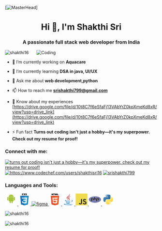 [![MasterHead](https://user-images.githubusercontent.com/115386517/225841791-e6eb2fcf-6de1-45ec-a5e8-0c321f0af245.gif
)]
<h1 align="center">Hi 👋, I'm Shakthi Sri</h1>
<h3 align="center">A passionate full stack web developer from India</h3>
<img align="right" alt="Coding" width="400" src="https://cdn.dribbble.com/users/1364029/screenshots/16093268/media/68e82a7fb4904614a9066d6b540c14b2.gif">

<p align="left"> <img src="https://komarev.com/ghpvc/?username=shakthi16&label=Profile%20views&color=0e75b6&style=flat" alt="shakthi16" /> </p>

- 🔭 I’m currently working on **Aquacare**

- 🌱 I’m currently learning **DSA in java, UI/UX**

- 💬 Ask me about **web development,python**

- 📫 How to reach me **srishakthi799@gmail.com**

- 📄 Know about my experiences [https://drive.google.com/file/d/10t8C7f6eSfaFj13VAbYrZ0kpXmeKd8xR/view?usp=drive_link](https://drive.google.com/file/d/10t8C7f6eSfaFj13VAbYrZ0kpXmeKd8xR/view?usp=drive_link)

- ⚡ Fun fact **Turns out coding isn't just a hobby—it's my superpower. Check out my resume for proof!**

<h3 align="left">Connect with me:</h3>
<p align="left">
<a href="https://linkedin.com/in/turns out coding isn't just a hobby—it's my superpower. check out my resume for proof!" target="blank"><img align="center" src="https://raw.githubusercontent.com/rahuldkjain/github-profile-readme-generator/master/src/images/icons/Social/linked-in-alt.svg" alt="turns out coding isn't just a hobby—it's my superpower. check out my resume for proof!" height="30" width="40" /></a>
<a href="https://www.codechef.com/users/https://www.codechef.com/users/shakthisri16" target="blank"><img align="center" src="https://cdn.jsdelivr.net/npm/simple-icons@3.1.0/icons/codechef.svg" alt="https://www.codechef.com/users/shakthisri16" height="30" width="40" /></a>
<a href="https://www.leetcode.com/srishakthi799" target="blank"><img align="center" src="https://raw.githubusercontent.com/rahuldkjain/github-profile-readme-generator/master/src/images/icons/Social/leet-code.svg" alt="srishakthi799" height="30" width="40" /></a>
</p>

<h3 align="left">Languages and Tools:</h3>
<p align="left"> <a href="https://developer.android.com" target="_blank" rel="noreferrer"> <img src="https://raw.githubusercontent.com/devicons/devicon/master/icons/android/android-original-wordmark.svg" alt="android" width="40" height="40"/> </a> <a href="https://www.w3schools.com/css/" target="_blank" rel="noreferrer"> <img src="https://raw.githubusercontent.com/devicons/devicon/master/icons/css3/css3-original-wordmark.svg" alt="css3" width="40" height="40"/> </a> <a href="https://www.figma.com/" target="_blank" rel="noreferrer"> <img src="https://www.vectorlogo.zone/logos/figma/figma-icon.svg" alt="figma" width="40" height="40"/> </a> <a href="https://www.w3.org/html/" target="_blank" rel="noreferrer"> <img src="https://raw.githubusercontent.com/devicons/devicon/master/icons/html5/html5-original-wordmark.svg" alt="html5" width="40" height="40"/> </a> <a href="https://www.java.com" target="_blank" rel="noreferrer"> <img src="https://raw.githubusercontent.com/devicons/devicon/master/icons/java/java-original.svg" alt="java" width="40" height="40"/> </a> <a href="https://developer.mozilla.org/en-US/docs/Web/JavaScript" target="_blank" rel="noreferrer"> <img src="https://raw.githubusercontent.com/devicons/devicon/master/icons/javascript/javascript-original.svg" alt="javascript" width="40" height="40"/> </a> <a href="https://www.php.net" target="_blank" rel="noreferrer"> <img src="https://raw.githubusercontent.com/devicons/devicon/master/icons/php/php-original.svg" alt="php" width="40" height="40"/> </a> <a href="https://www.python.org" target="_blank" rel="noreferrer"> <img src="https://raw.githubusercontent.com/devicons/devicon/master/icons/python/python-original.svg" alt="python" width="40" height="40"/> </a> </p>

<p><img align="center" src="https://github-readme-stats.vercel.app/api/top-langs?username=shakthi16&show_icons=true&locale=en&layout=compact" alt="shakthi16" /></p>

<p><img align="center" src="https://github-readme-streak-stats.herokuapp.com/?user=shakthi16&" alt="shakthi16" /></p>
